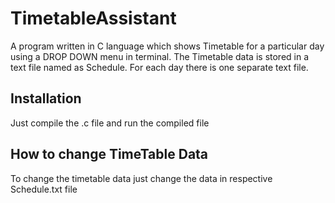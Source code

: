 # TimetableAssistant
A program written in C language which shows Timetable for a particular day using a DROP DOWN menu in terminal.
The Timetable data is stored in a text file named as Schedule.
For each day there is one separate text file.

## Installation
Just compile the .c file and run the compiled file

## How to change TimeTable Data
To change the timetable data just change the data in respective Schedule.txt file
